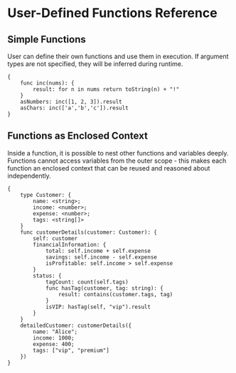 # User-Defined Functions Reference

## Simple Functions

User can define their own functions and use them in execution.
If argument types are not specified, they will be inferred during runtime.

```edgerules
{
    func inc(nums): {
        result: for n in nums return toString(n) + "!"
    }
    asNumbers: inc([1, 2, 3]).result
    asChars: inc(['a','b','c']).result
}
```

## Functions as Enclosed Context

Inside a function, it is possible to nest other functions and variables deeply.
Functions cannot access variables from the outer scope - this makes
each function an enclosed context that can be reused and reasoned about independently.

```edgerules
{
    type Customer: { 
        name: <string>; 
        income: <number>; 
        expense: <number>; 
        tags: <string[]> 
    }
    func customerDetails(customer: Customer): {
        self: customer
        financialInformation: {
            total: self.income + self.expense
            savings: self.income - self.expense
            isProfitable: self.income > self.expense
        }
        status: {
            tagCount: count(self.tags)
            func hasTag(customer, tag: string): {
                result: contains(customer.tags, tag)
            }
            isVIP: hasTag(self, "vip").result
        }
    }
    detailedCustomer: customerDetails({
        name: "Alice"; 
        income: 1000; 
        expense: 400;
        tags: ["vip", "premium"]
    })
}
```